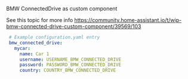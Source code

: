 BMW ConnectedDrive as custom component

See this topic for more info
https://community.home-assistant.io/t/wip-bmw-connected-drive-custom-component/39569/103

```yaml
 # Example configuration.yaml entry
 bmw_connected_drive:
   mycar:
     name: Car 1
     username: USERNAME_BMW_CONNECTED_DRIVE
     password: PASSWORD_BMW_CONNECTED_DRIVE
     country: COUNTRY_BMW_CONNECTED_DRIVE
 ```
